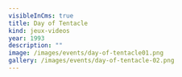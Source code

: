 ```yaml
---
visibleInCms: true
title: Day of Tentacle
kind: jeux-videos
year: 1993
description: ""
image: /images/events/day-of-tentacle01.png
gallery: /images/events/day-of-tentacle-02.png
---
```

